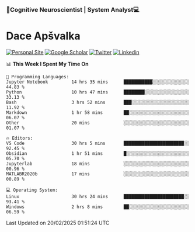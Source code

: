 ### 🧠Cognitive Neuroscientist | System Analyst💻
# Dace Apšvalka

[![Personal Site](https://img.shields.io/badge/website-teal?style=for-the-badge&logo=About.me&logoColor=white)](https://dcdace.net/)
[![Google Scholar](https://img.shields.io/badge/Scholar-yellow?style=for-the-badge&logo=googlescholar&logoColor=ffffff)](https://scholar.google.com/citations?hl=en&user=W8q0HBkAAAAJ&view_op=list_works&sortby=pubdate)
[![Twitter](https://img.shields.io/badge/Twitter-1DA1F2?logo=twitter&logoColor=white&style=for-the-badge)](https://twitter.com/dcdace)
[![Linkedin](https://img.shields.io/badge/linkedin-0077B5?logo=linkedin&logoColor=white&style=for-the-badge)](https://www.linkedin.com/in/dace-apsvalka/)

<!--
[![Dace's wakatime stats](https://github-readme-stats.vercel.app/api/wakatime?username=dcdace&theme=react&layout=compact&custom_title=Coding+past+7+days&v=2)](https://github.com/dcdace/dcdace)


[![github](https://img.shields.io/github/followers/dcdace?logo=github&style=plastic)](https://github.com/dcdace?tab=followers "GitHub followers")
[![wakatime](https://wakatime.com/badge/user/6e7556d3-b1db-4eef-a7e8-9bad735fc27e.svg?style=plastic?v=2)](https://wakatime.com/@6e7556d3-b1db-4eef-a7e8-9bad735fc27e "Total time coded since Feb 28 2022")

[![twitter](https://img.shields.io/twitter/follow/dcdace?label=followers&logo=twitter&color=%23007ec6&style=plastic)](https://twitter.com/dcdace "Twitter followers")

[![Dace's languages](https://github-readme-stats-one-nu-13.vercel.app/api/top-langs/?username=dcdace&langs_count=10&theme=nord&layout=compact)](https://github.com/anuraghazra/github-readme-stats) 
[![Dace's GitHub stats](https://github-readme-stats-one-nu-13.vercel.app/api?username=dcdace&theme=dracula&hide=prs,issues&count_private=true&show_icons=true&hide_rank=true&include_all_commits=true&hide_title=false&custom_title=GitHub+Stats)](https://github.com/anuraghazra/github-readme-stats)
-->

<!--START_SECTION:waka-->
📊 **This Week I Spent My Time On** 

```text
💬 Programming Languages: 
Jupyter Notebook         14 hrs 35 mins      ███████████░░░░░░░░░░░░░░   44.83 % 
Python                   10 hrs 47 mins      ████████░░░░░░░░░░░░░░░░░   33.13 % 
Bash                     3 hrs 52 mins       ███░░░░░░░░░░░░░░░░░░░░░░   11.92 % 
Markdown                 1 hr 58 mins        ██░░░░░░░░░░░░░░░░░░░░░░░   06.07 % 
Other                    20 mins             ░░░░░░░░░░░░░░░░░░░░░░░░░   01.07 % 

🔥 Editors: 
VS Code                  30 hrs 5 mins       ███████████████████████░░   92.45 % 
Obsidian                 1 hr 51 mins        █░░░░░░░░░░░░░░░░░░░░░░░░   05.70 % 
Jupyterlab               18 mins             ░░░░░░░░░░░░░░░░░░░░░░░░░   00.96 % 
MATLABR2020b             17 mins             ░░░░░░░░░░░░░░░░░░░░░░░░░   00.89 % 

💻 Operating System: 
Linux                    30 hrs 24 mins      ███████████████████████░░   93.41 % 
Windows                  2 hrs 8 mins        ██░░░░░░░░░░░░░░░░░░░░░░░   06.59 % 
```


 Last Updated on 20/02/2025 01:51:24 UTC
<!--END_SECTION:waka-->

